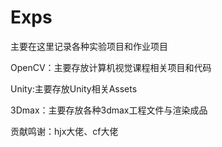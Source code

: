 # Exps
主要在这里记录各种实验项目和作业项目

OpenCV：主要存放计算机视觉课程相关项目和代码

Unity:主要存放Unity相关Assets

3Dmax：主要存放各种3dmax工程文件与渲染成品

贡献鸣谢：hjx大佬、cf大佬
